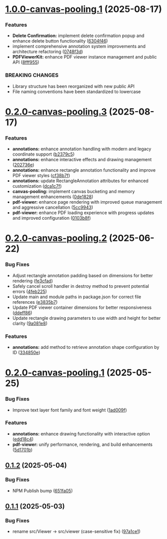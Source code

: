 # [1.0.0-canvas-pooling.1](https://github.com/AmanKrr/pdf-kit/compare/v0.2.0-canvas-pooling.3...v1.0.0-canvas-pooling.1) (2025-08-17)


### Features

* **Delete Confirmation:** implement delete confirmation popup and enhance delete button functionality ([6304f46](https://github.com/AmanKrr/pdf-kit/commit/6304f465ca5a613c7e904b8808ce17834258b049))
* implement comprehensive annotation system improvements and architecture refactoring ([0748f3d](https://github.com/AmanKrr/pdf-kit/commit/0748f3db153e4ad2677b412d42b20d5eb3437025))
* **PDFViewerKit:** enhance PDF viewer instance management and public API ([8fff955](https://github.com/AmanKrr/pdf-kit/commit/8fff9556f71861a2568712d12e5b57a875f51344))


### BREAKING CHANGES

* Library structure has been reorganized with new public API
* File naming conventions have been standardized to lowercase

# [0.2.0-canvas-pooling.3](https://github.com/AmanKrr/pdf-kit/compare/v0.2.0-canvas-pooling.2...v0.2.0-canvas-pooling.3) (2025-08-17)


### Features

* **annotations:** enhance annotation handling with modern and legacy coordinate support ([b2379c5](https://github.com/AmanKrr/pdf-kit/commit/b2379c55cf6ed3dc6429190a70f1c690e1e00353))
* **annotations:** enhance interactive effects and drawing management ([202736e](https://github.com/AmanKrr/pdf-kit/commit/202736e2a0dbb46c1be6c256a16f1fde64d26932))
* **annotations:** enhance rectangle annotation functionality and improve PDF viewer styles ([cf38b7f](https://github.com/AmanKrr/pdf-kit/commit/cf38b7f999e4f91a24838c4b4d9cfaf9f948663c))
* **annotations:** update RectangleAnnotation attributes for enhanced customization ([dca1c7f](https://github.com/AmanKrr/pdf-kit/commit/dca1c7f35f6ed5de9b36d74f86a55af11414f58f))
* **canvas-pooling:** implement canvas bucketing and memory management enhancements ([0de1828](https://github.com/AmanKrr/pdf-kit/commit/0de1828a011f99c7caa6d4163a6d0eb5413fb2b1))
* **pdf-viewer:** enhance page rendering with improved queue management and aggressive cancellation ([5cc9943](https://github.com/AmanKrr/pdf-kit/commit/5cc9943e2027e24375dd9fbff3be17e5423833b5))
* **pdf-viewer:** enhance PDF loading experience with progress updates and improved configuration ([0103b8f](https://github.com/AmanKrr/pdf-kit/commit/0103b8fb0c6e4e17b844631459086a047074db96))

# [0.2.0-canvas-pooling.2](https://github.com/AmanKrr/pdf-kit/compare/v0.2.0-canvas-pooling.1...v0.2.0-canvas-pooling.2) (2025-06-22)


### Bug Fixes

* Adjust rectangle annotation padding based on dimensions for better rendering ([fe3cfad](https://github.com/AmanKrr/pdf-kit/commit/fe3cfad65ff8e1185b18040252ca31ead033866f))
* Safely cancel scroll handler in destroy method to prevent potential errors ([4feb225](https://github.com/AmanKrr/pdf-kit/commit/4feb225e0f33b8f1c6e2ef57f1987b7eb4af34f6))
* Update main and module paths in package.json for correct file references ([e3835b7](https://github.com/AmanKrr/pdf-kit/commit/e3835b7f8e5ad35896174f0e461ee95aa382de4c))
* Update PDF viewer container dimensions for better responsiveness ([ddeff86](https://github.com/AmanKrr/pdf-kit/commit/ddeff863ae67a3d8d3fb9f9a6928bc5880f65500))
* Update rectangle drawing parameters to use width and height for better clarity ([9a081e8](https://github.com/AmanKrr/pdf-kit/commit/9a081e87f45104a7563f143d6694d4f2ca36a6e0))


### Features

* **annotations:** add method to retrieve annotation shape configuration by ID ([334850e](https://github.com/AmanKrr/pdf-kit/commit/334850eff42f15bc1be18b65336acbb7f6421248))

# [0.2.0-canvas-pooling.1](https://github.com/AmanKrr/pdf-kit/compare/v0.1.2...v0.2.0-canvas-pooling.1) (2025-05-25)


### Bug Fixes

* Improve text layer font family and font weight ([1ad009f](https://github.com/AmanKrr/pdf-kit/commit/1ad009f6e7117fcf0537c9534e5c1c2a5fc59267))


### Features

* **annotations:** enhance drawing functionality with interactive option ([edd18c4](https://github.com/AmanKrr/pdf-kit/commit/edd18c4085769c9f344dbc6ee5c4ee49d10ca7fd))
* **pdf-viewer:** unify performance, rendering, and build enhancements ([5d1701b](https://github.com/AmanKrr/pdf-kit/commit/5d1701bdba82e05b81a51603166beff4ef2d84a3))

## [0.1.2](https://github.com/AmanKrr/pdf-kit/compare/v0.1.1...v0.1.2) (2025-05-04)


### Bug Fixes

* NPM Publish bump ([651fa05](https://github.com/AmanKrr/pdf-kit/commit/651fa052806e61c45d697d1013bed0828763754a))

## [0.1.1](https://github.com/AmanKrr/pdf-kit/compare/v0.1.0...v0.1.1) (2025-05-03)


### Bug Fixes

* rename src/Viewer → src/viewer (case-sensitive fix) ([97a1ce1](https://github.com/AmanKrr/pdf-kit/commit/97a1ce1dfac00a31a5b14223313fa9e342ee7405))
